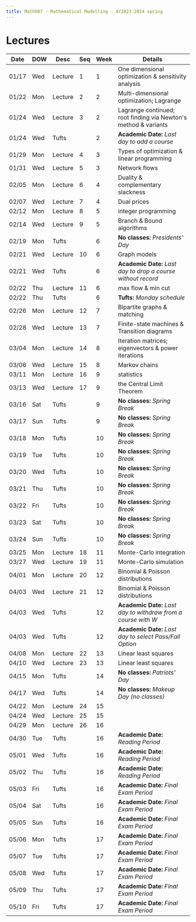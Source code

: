 ```yaml
---
title: Math087 - Mathematical Modelling - AY2023-2024 spring
---
```


# **Lectures**
  

  | Date  | DOW | Desc    | Seq | Week | Details                                                         |
  |-------|-----|---------|-----|------|-----------------------------------------------------------------|
  | 01/17 | Wed | Lecture | 1   | 1    | One dimensional optimization & sensitivity analysis             |
  | 01/22 | Mon | Lecture | 2   | 2    | Multi-dimensional optimization; Lagrange                        |
  | 01/24 | Wed | Lecture | 3   | 2    | Lagrange continued; root finding via Newton's method & variants |
  | 01/24 | Wed | Tufts   |     | 2    | **Academic Date:** *Last day to add a course*                   |
  | 01/29 | Mon | Lecture | 4   | 3    | Types of optimization & linear programming                      |
  | 01/31 | Wed | Lecture | 5   | 3    | Network flows                                                   |
  | 02/05 | Mon | Lecture | 6   | 4    | Duality & complementary slackness                               |
  | 02/07 | Wed | Lecture | 7   | 4    | Dual prices                                                     |
  | 02/12 | Mon | Lecture | 8   | 5    | integer programming                                             |
  | 02/14 | Wed | Lecture | 9   | 5    | Branch & Bound algorithms                                       |
  | 02/19 | Mon | Tufts   |     | 6    | **No classes:** *Presidents' Day*                               |
  | 02/21 | Wed | Lecture | 10  | 6    | Graph models                                                    |
  | 02/21 | Wed | Tufts   |     | 6    | **Academic Date:** *Last day to drop a course without record*   |
  | 02/22 | Thu | Lecture | 11  | 6    | max flow & min cut                                              |
  | 02/22 | Thu | Tufts   |     | 6    | **Tufts:** *Monday schedule*                                    |
  | 02/26 | Mon | Lecture | 12  | 7    | Bipartite graphs & matching                                     |
  | 02/28 | Wed | Lecture | 13  | 7    | Finite-state machines & Transition diagrams                     |
  | 03/04 | Mon | Lecture | 14  | 8    | Iteration matrices; eigenvectors & power iterations             |
  | 03/06 | Wed | Lecture | 15  | 8    | Markov chains                                                   |
  | 03/11 | Mon | Lecture | 16  | 9    | statistics                                                      |
  | 03/13 | Wed | Lecture | 17  | 9    | the Central Limit Theorem                                       |
  | 03/16 | Sat | Tufts   |     | 9    | **No classes:** *Spring Break*                                  |
  | 03/17 | Sun | Tufts   |     | 9    | **No classes:** *Spring Break*                                  |
  | 03/18 | Mon | Tufts   |     | 10   | **No classes:** *Spring Break*                                  |
  | 03/19 | Tue | Tufts   |     | 10   | **No classes:** *Spring Break*                                  |
  | 03/20 | Wed | Tufts   |     | 10   | **No classes:** *Spring Break*                                  |
  | 03/21 | Thu | Tufts   |     | 10   | **No classes:** *Spring Break*                                  |
  | 03/22 | Fri | Tufts   |     | 10   | **No classes:** *Spring Break*                                  |
  | 03/23 | Sat | Tufts   |     | 10   | **No classes:** *Spring Break*                                  |
  | 03/24 | Sun | Tufts   |     | 10   | **No classes:** *Spring Break*                                  |
  | 03/25 | Mon | Lecture | 18  | 11   | Monte-Carlo integration                                         |
  | 03/27 | Wed | Lecture | 19  | 11   | Monte-Carlo simulation                                          |
  | 04/01 | Mon | Lecture | 20  | 12   | Binomial & Poisson distributions                                |
  | 04/03 | Wed | Lecture | 21  | 12   | Binomial & Poisson distributions                                |
  | 04/03 | Wed | Tufts   |     | 12   | **Academic Date:** *Last day to withdraw from a course with W*  |
  | 04/03 | Wed | Tufts   |     | 12   | **Academic Date:** *Last day to select Pass/Fail Option*        |
  | 04/08 | Mon | Lecture | 22  | 13   | Linear least squares                                            |
  | 04/10 | Wed | Lecture | 23  | 13   | Linear least squares                                            |
  | 04/15 | Mon | Tufts   |     | 14   | **No classes:** *Patriots' Day*                                 |
  | 04/17 | Wed | Tufts   |     | 14   | **No classes:** *Makeup Day (no classes)*                       |
  | 04/22 | Mon | Lecture | 24  | 15   |                                                                 |
  | 04/24 | Wed | Lecture | 25  | 15   |                                                                 |
  | 04/29 | Mon | Lecture | 26  | 16   |                                                                 |
  | 04/30 | Tue | Tufts   |     | 16   | **Academic Date:** *Reading Period*                             |
  | 05/01 | Wed | Tufts   |     | 16   | **Academic Date:** *Reading Period*                             |
  | 05/02 | Thu | Tufts   |     | 16   | **Academic Date:** *Reading Period*                             |
  | 05/03 | Fri | Tufts   |     | 16   | **Academic Date:** *Final Exam Period*                          |
  | 05/04 | Sat | Tufts   |     | 16   | **Academic Date:** *Final Exam Period*                          |
  | 05/05 | Sun | Tufts   |     | 16   | **Academic Date:** *Final Exam Period*                          |
  | 05/06 | Mon | Tufts   |     | 17   | **Academic Date:** *Final Exam Period*                          |
  | 05/07 | Tue | Tufts   |     | 17   | **Academic Date:** *Final Exam Period*                          |
  | 05/08 | Wed | Tufts   |     | 17   | **Academic Date:** *Final Exam Period*                          |
  | 05/09 | Thu | Tufts   |     | 17   | **Academic Date:** *Final Exam Period*                          |
  | 05/10 | Fri | Tufts   |     | 17   | **Academic Date:** *Final Exam Period*                          |
